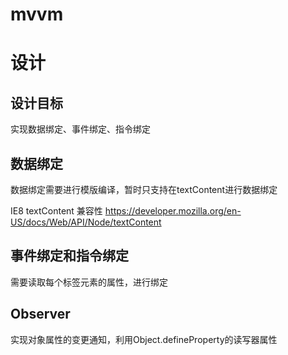 # mvvm


# 设计

## 设计目标

实现数据绑定、事件绑定、指令绑定


## 数据绑定

数据绑定需要进行模版编译，暂时只支持在textContent进行数据绑定

IE8 textContent 兼容性
https://developer.mozilla.org/en-US/docs/Web/API/Node/textContent

## 事件绑定和指令绑定

需要读取每个标签元素的属性，进行绑定

## Observer

实现对象属性的变更通知，利用Object.defineProperty的读写器属性
